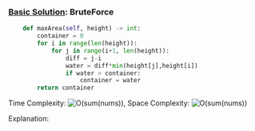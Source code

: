 ### [Basic Solution](/DynamicProgramming/ContainerWithMostWater/basic_sol.py): BruteForce

```python
    def maxArea(self, height) -> int:
        container = 0
        for i in range(len(height)):
            for j in range(i+1, len(height)):
                diff = j-i
                water = diff*min(height[j],height[i])
                if water > container:
                    container = water
        return container
```

Time Complexity: ![O(sum(nums))](<https://latex.codecogs.com/svg.image?\inline&space;O(sum(nums))>), Space Complexity: ![O(sum(nums))](<https://latex.codecogs.com/svg.image?\inline&space;O(sum(nums))>)

Explanation:


